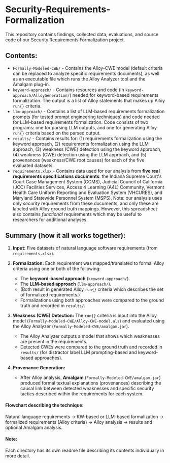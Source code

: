 # Security-Requirements-Formalization
This repository contains findings, collected data, evaluations, and source code of our Security Requirements Formalization project. 

## Contents:
- `Formally-Modeled-CWE/` - Contains the Alloy-CWE model (default criteria can be replaced to analyze specific requirements documents), as well as an executable file which runs the Alloy Analyzer tool and the Amalgam plug-in.
- `keyword-approach/` - Contains resources and code (in `keyword-approach/AlloyGeneration/`) needed for keyword-based requirements formalization. The output is  a list of Alloy statements that makes up Alloy `run{}` criteria. 
- `llm-approach/` - Contains a list of LLM-based requirements formalization prompts (for tested prompt engineering techniques) and code needed for LLM-based requirements formalization. Code consists of two programs: one for parsing LLM outputs, and one for generating Alloy `run{}` criteria based on the parsed output.
- `results/` - Contains results for: (1) requirements formalization using the keyword approach, (2) requirements formalization using the LLM approach, (3) weakness (CWE) detection using the keyword approach, (4) weakness (CWE) detection using the LLM approach, and (5) provenances (weakness/CWE root causes) for each of the five evaluated datasets.
- `requirements.xlsx` - Contains data used for our analysis from **five real requirements specifications documents**: the Indiana Supreme Court's Court Case Management System (CCMS), Judicial Council of California (JCC) Facilities Services, Access 4 Learning (A4L) Community, Vermont Health Care Uniform Reporting and Evaluation System (VHCURES), and Maryland Statewide Personnel System (MSPS). Note: our analysis uses only *security* requirements from these documents, and only these are labeled with Alloy ground truth mappings. However, this spreadsheet also contains *functional* requirements which may be useful to researchers for additional analyses. 

## Summary (how it all works together):

1. **Input:** Five datasets of natural language software requirements (from `requirements.xlsx`). 

2. **Formalization:** Each requirement was mapped/translated to formal Alloy criteria using one or both of the following:
   - The **keyword-based approach** (`keyword-approach/`).  
   - The **LLM-based approach** (`llm-approach/`).
   - (Both result in generated Alloy `run{}` criteria which describes the set of formalized requirements.)
   - Formalizations using both approaches were compared to the ground truth and recorded in `results/`.

3. **Weakness (CWE) Detection:** The `run{}` criteria is input into the Alloy model (`Formally-Modeled-CWE/Alloy-CWE-model.als`) and evaluated using the Alloy Analyzer (`Formally-Modeled-CWE/amalgam.jar`).
   - The Alloy Analyzer outputs a model that shows which weaknesses are present in the requirements. 
   - Detected CWEs were compared to the ground truth and recorded in `results/` (for distractor label LLM prompting-based and keyword-based approaches).

4. **Provenance Generation:**  
   - After Alloy analysis, **Amalgam** (`Formally-Modeled-CWE/amalgam.jar`) produced formal textual explanations (provenances) describing the causal link between  detected weaknesses and specific security tactics described within the requirements for each system.

#### Flowchart describing the technique:
Natural language requirements → KW-based or LLM-based formalization → formalized requirements (Alloy criteria) → Alloy analysis → results and optional Amalgam analysis.

#### Note: 
Each directory has its own readme file describing its contents individually in more detail. 

